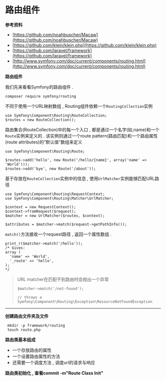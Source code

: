 # 路由组件

**参考资料**

* [https://github.com/noahbuscher/Macaw](https://github.com/noahbuscher/Macaw)
* [https://github.com/klein/klein.php](https://github.com/klein/klein.php)
* [https://github.com/laravel/framework](https://github.com/laravel/framework)
* [http://www.symfony.com/doc/current/components/routing.html](http://www.symfony.com/doc/current/components/routing.html)

**路由组件**

我们先来看看Symfony的路由组件 .

```
composer require symfony/routing
```

不同于使用一个URL映射数组 , Routing组件依赖一个`RoutingCollection`实例

```
use Symfony\Component\Routing\RouteCollection; 
$routes = new RouteCollection();
```

路由集合\(RouteCollection\)中的每一个入口 , 都是通过一个名字\(如,name\)和一个`Route`实例来定义的 . 该实例则通过一个route pattern\(路由匹配\)和一个路由属性\(route attributes\)的“默认值”数组来定义

```
use Symfony\Component\Routing\Route;

$routes->add('hello', new Route('/hello/{name}', array('name' => 'World')));
$routes->add('bye', new Route('/about'));
```

基于存放在`RouteCollection`实例中的信息 , 使用`UrlMatcher`实例能够匹配URL路径

```
use Symfony\Component\Routing\RequestContext;
use Symfony\Component\Routing\Matcher\UrlMatcher;

$context = new RequestContext();
$context->fromRequest($request);
$matcher = new UrlMatcher($routes, $context);

$attributes = $matcher->match($request->getPathInfo());
```

`match()`方法接收一个request路径 , 返回一个属性数组 .

```
print_r($matcher->match('/hello'));
/* Gives:
array (
  'name' => 'World',
  '_route' => 'hello',
);
*/
```

> URL matcher在匹配不到路由时会抛出一个异常
>
> ```
> $matcher->match('/not-found');
>  
> // throws a Symfony\Component\Routing\Exception\ResourceNotFoundException
> ```



---

**创建路由文件夹及文件**

```
 mkdir -p framework/routing
 touch route.php
```

**路由类基本组成**

* 一个存放路由的属性
* 一个设置路由属性的方法
* 还需要一个调度方法 , 调度url的请求与响应

**路由类初始化 , 查看commit -m"Route Class Init"**


